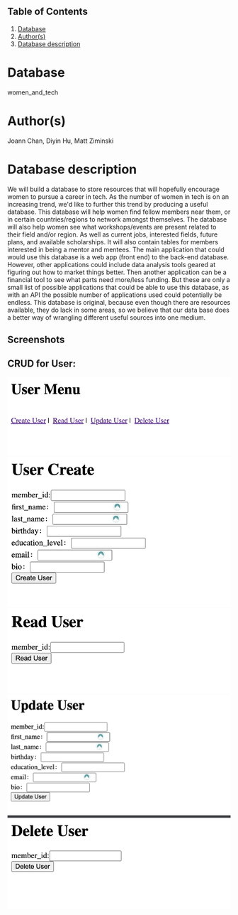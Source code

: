 ## Table of Contents
1. [Database](#database)
1. [Author(s)](#author)
1. [Database description](#description)
# Database
women_and_tech
# Author(s)
Joann Chan, 
Diyin Hu, 
Matt Ziminski
# Database description
We will build a database to store resources that will hopefully encourage women to pursue a career in tech. As the number of women in tech is on an increasing trend, we'd like to further this trend by producing a useful database. This database will help women find fellow members near them, or in certain countries/regions to network amongst themselves. The database will also help women see what workshops/events are present related to their field and/or region. As well as current jobs, interested fields, future plans, and available scholarships. It will also contain tables for members interested in being a mentor and mentees. The main application that could would use this database is a web app (front end) to the back-end database. However, other applications could include data analysis tools geared at figuring out how to market things better. Then another application can be a financial tool to see what parts need more/less funding. But these are only a small list of possible applications that could be able to use this database, as with an API the possible number of applications used could potentially be endless. This database is original, because even though there are resources available, they do lack in some areas, so we believe that our data base does a better way of wrangling different useful sources into one medium.

## Screenshots

## CRUD for User:
![Alt text](/screenshots/User_CRUD.png?raw=true)
![Alt text](/screenshots/createUser.png?raw=true)
![Alt text](/screenshots/readUser.png?raw=true)
![Alt text](/screenshots/updateUser.png?raw=true)
![Alt text](/screenshots/deleteUser.png?raw=true)
